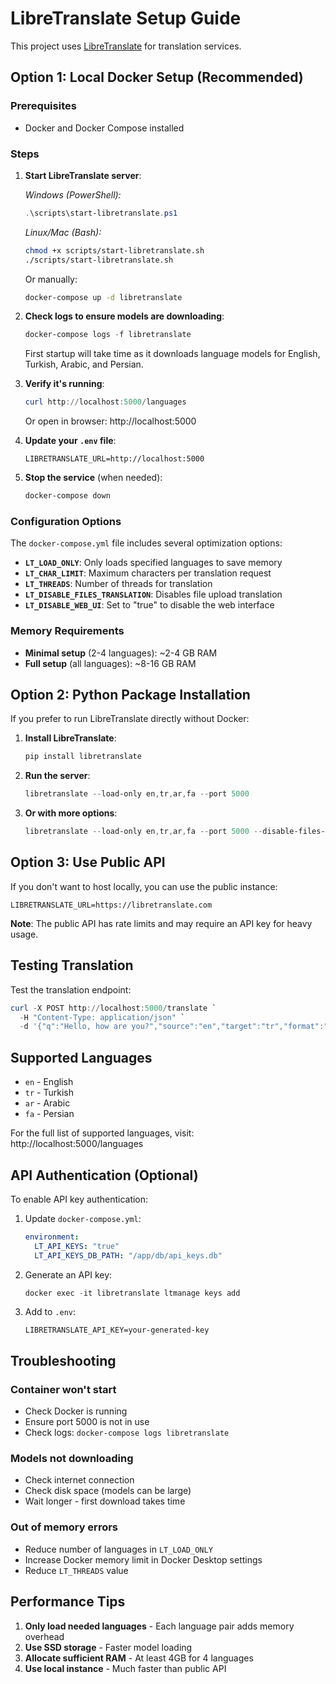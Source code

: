 # LibreTranslate Setup Guide

This project uses [LibreTranslate](https://github.com/LibreTranslate/LibreTranslate) for translation services.

## Option 1: Local Docker Setup (Recommended)

### Prerequisites
- Docker and Docker Compose installed

### Steps

1. **Start LibreTranslate server**:
   
   *Windows (PowerShell):*
   ```powershell
   .\scripts\start-libretranslate.ps1
   ```
   
   *Linux/Mac (Bash):*
   ```bash
   chmod +x scripts/start-libretranslate.sh
   ./scripts/start-libretranslate.sh
   ```
   
   Or manually:
   ```bash
   docker-compose up -d libretranslate
   ```

2. **Check logs to ensure models are downloading**:
   ```powershell
   docker-compose logs -f libretranslate
   ```
   
   First startup will take time as it downloads language models for English, Turkish, Arabic, and Persian.

3. **Verify it's running**:
   ```powershell
   curl http://localhost:5000/languages
   ```
   
   Or open in browser: http://localhost:5000

4. **Update your `.env` file**:
   ```
   LIBRETRANSLATE_URL=http://localhost:5000
   ```

5. **Stop the service** (when needed):
   ```powershell
   docker-compose down
   ```

### Configuration Options

The `docker-compose.yml` file includes several optimization options:

- **`LT_LOAD_ONLY`**: Only loads specified languages to save memory
- **`LT_CHAR_LIMIT`**: Maximum characters per translation request
- **`LT_THREADS`**: Number of threads for translation
- **`LT_DISABLE_FILES_TRANSLATION`**: Disables file upload translation
- **`LT_DISABLE_WEB_UI`**: Set to "true" to disable the web interface

### Memory Requirements

- **Minimal setup** (2-4 languages): ~2-4 GB RAM
- **Full setup** (all languages): ~8-16 GB RAM

## Option 2: Python Package Installation

If you prefer to run LibreTranslate directly without Docker:

1. **Install LibreTranslate**:
   ```powershell
   pip install libretranslate
   ```

2. **Run the server**:
   ```powershell
   libretranslate --load-only en,tr,ar,fa --port 5000
   ```

3. **Or with more options**:
   ```powershell
   libretranslate --load-only en,tr,ar,fa --port 5000 --disable-files-translation --char-limit 5000
   ```

## Option 3: Use Public API

If you don't want to host locally, you can use the public instance:

```
LIBRETRANSLATE_URL=https://libretranslate.com
```

**Note**: The public API has rate limits and may require an API key for heavy usage.

## Testing Translation

Test the translation endpoint:

```powershell
curl -X POST http://localhost:5000/translate `
  -H "Content-Type: application/json" `
  -d '{"q":"Hello, how are you?","source":"en","target":"tr","format":"text"}'
```

## Supported Languages

- `en` - English
- `tr` - Turkish  
- `ar` - Arabic
- `fa` - Persian

For the full list of supported languages, visit: http://localhost:5000/languages

## API Authentication (Optional)

To enable API key authentication:

1. Update `docker-compose.yml`:
   ```yaml
   environment:
     LT_API_KEYS: "true"
     LT_API_KEYS_DB_PATH: "/app/db/api_keys.db"
   ```

2. Generate an API key:
   ```powershell
   docker exec -it libretranslate ltmanage keys add
   ```

3. Add to `.env`:
   ```
   LIBRETRANSLATE_API_KEY=your-generated-key
   ```

## Troubleshooting

### Container won't start
- Check Docker is running
- Ensure port 5000 is not in use
- Check logs: `docker-compose logs libretranslate`

### Models not downloading
- Check internet connection
- Check disk space (models can be large)
- Wait longer - first download takes time

### Out of memory errors
- Reduce number of languages in `LT_LOAD_ONLY`
- Increase Docker memory limit in Docker Desktop settings
- Reduce `LT_THREADS` value

## Performance Tips

1. **Only load needed languages** - Each language pair adds memory overhead
2. **Use SSD storage** - Faster model loading
3. **Allocate sufficient RAM** - At least 4GB for 4 languages
4. **Use local instance** - Much faster than public API
